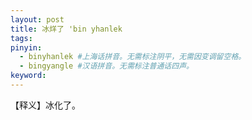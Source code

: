 ```yaml
---
layout: post
title: 冰烊了 'bin yhanlek 
tags:
pinyin: 
  - binyhanlek #上海话拼音。无需标注阴平，无需因变调留空格。 
  - bingyangle #汉语拼音。无需标注普通话四声。
keyword: 
---
```


【释义】冰化了。            
                                